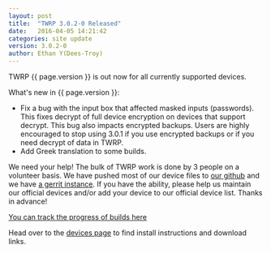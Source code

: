 ```yaml
---
layout: post
title:  "TWRP 3.0.2-0 Released"
date:   2016-04-05 14:21:42
categories: site update
version: 3.0.2-0
author: Ethan Y(Dees-Troy)
---
```


TWRP {{ page.version }} is out now for all currently supported devices.

What's new in {{ page.version }}:

  * Fix a bug with the input box that affected masked inputs (passwords). This fixes decrypt of full device encryption on devices that support decrypt. This bug also impacts encrypted backups. Users are highly encouraged to stop using 3.0.1 if you use encrypted backups or if you need decrypt of data in TWRP.
  * Add Greek translation to some builds.

We need your help! The bulk of TWRP work is done by 3 people on a volunteer basis. We have pushed most of our device files to [our github](http://github.com/TeamWin/) and we have [a gerrit instance](http://gerrit.twrp.me). If you have the ability, please help us maintain our official devices and/or add your device to our official device list. Thanks in advance!

[You can track the progress of builds here](https://jenkins.twrp.me)

Head over to the [devices page](http://twrp.me/Devices) to find install instructions and download links.
